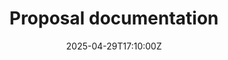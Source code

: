 ---
title: Proposal documentation
linkTitle: Proposal documentation
date: '2025-04-29T17:10:00Z'
weight: 1
description: Key outputs for client proposals include a comprehensive proposal document,
  a presentation deck, case studies, a project timeline chart, a budget breakdown,
  KPIs, next steps, a company overview, and clear contact information, all tailored
  to the client's needs for effective communication and decision-making.
draft: false
ref: proposal-documentation
---